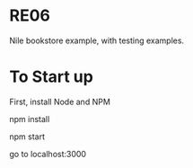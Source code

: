 # RE06

Nile bookstore example, with testing examples.

# To Start up

First, install Node and NPM

npm install

npm start

go to localhost:3000
